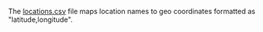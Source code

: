 The [locations.csv](locations.csv) file maps location names to geo coordinates formatted as "latitude,longitude".
